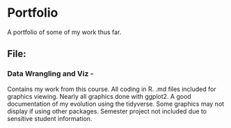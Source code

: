 # Portfolio
A portfolio of some of my work thus far.

## File:
### Data Wrangling and Viz - 
Contains my work from this course. All coding in R. .md files included for graphics viewing. Nearly all graphics done with ggplot2. A good documentation of my evolution using the tidyverse. Some graphics may not display if using other packages. Semester project not included due to sensitive student information.

